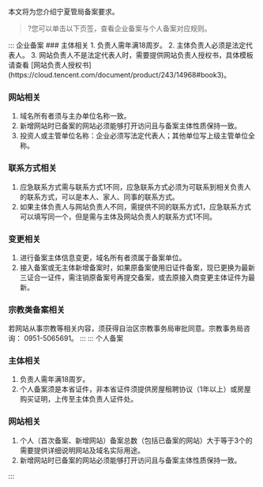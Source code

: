 本文将为您介绍宁夏管局备案要求。
>?您可以单击以下页签，查看企业备案与个人备案对应规则。

<dx-tabs>
::: 企业备案
### 主体相关
1. 负责人需年满18周岁。
2. 主体负责人必须是法定代表人。
3. 网站负责人不是法定代表人时，需要提供网站负责人授权书，具体模板请查看 [网站负责人授权书](https://cloud.tencent.com/document/product/243/14968#book3)。

### 网站相关
1. 域名所有者须与主办单位名称一致。
2. 新增网站时已备案的网站必须能够打开访问且与备案主体性质保持一致。
3. 投资人或主管单位名称：企业必须写法定代表人；其他单位写上级主管单位全称。

### 联系方式相关
1. 应急联系方式需与联系方式1不同，应急联系方式必须为可联系到相关负责人的联系方式，可以是本人、家人、同事的联系方式。
2. 如果主体负责人与网站负责人不同，需提供不同的联系方式1，应急联系方式可以填写同一个，但是需与主体及网站负责人的联系方式1不同。

### 变更相关
1. 进行备案主体信息变更，域名所有者须属于备案单位。
2. 接入备案或无主体新增备案时，如果原备案使用旧证件备案，现已更换为最新三证合一证件，需注销原备案号再提交备案，或去原接入商变更主体证件为最新。

### 宗教类备案相关
若网站从事宗教等相关内容，须获得自治区宗教事务局审批同意。宗教事务局咨询： 0951-5065691。
:::
::: 个人备案
### 主体相关
1. 负责人需年满18周岁。
2. 个人备案须是本省证件，非本省证件须提供房屋租聘协议（1年以上）或房屋购买证明，上传至主体负责人证件处。

### 网站相关
1. 个人（首次备案、新增网站）备案总数（包括已备案的网站）大于等于3个的需要提供详细说明网站及域名实际用途。
2. 新增网站时已备案的网站必须能够打开访问且与备案主体性质保持一致。

:::
</dx-tabs>



